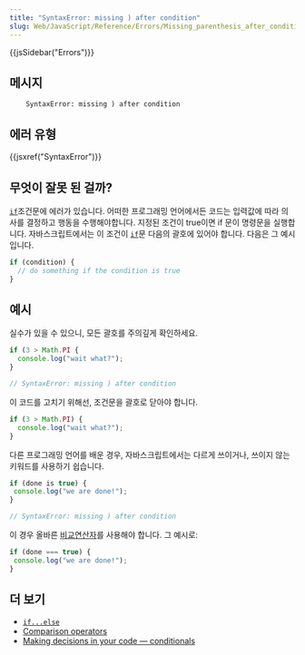 ```yaml
---
title: "SyntaxError: missing ) after condition"
slug: Web/JavaScript/Reference/Errors/Missing_parenthesis_after_condition
---
```


{{jsSidebar("Errors")}}

## 메시지

```
    SyntaxError: missing ) after condition
```

## 에러 유형

{{jsxref("SyntaxError")}}

## 무엇이 잘못 된 걸까?

[`if`](/ko/docs/Web/JavaScript/Reference/Statements/if...else)조건문에 에러가 있습니다. 어떠한 프로그래밍 언어에서든 코드는 입력값에 따라 의사를 결정하고 행동을 수행해야합니다. 지정된 조건이 true이면 if 문이 명령문을 실행합니다. 자바스크립트에서는 이 조건이 [`if`](/ko/docs/Web/JavaScript/Reference/Statements/if...else)문 다음의 괄호에 있어야 합니다. 다음은 그 예시입니다.

```js
if (condition) {
  // do something if the condition is true
}
```

## 예시

실수가 있을 수 있으니, 모든 괄호를 주의깊게 확인하세요.

```js example-bad
if (3 > Math.PI {
  console.log("wait what?");
}

// SyntaxError: missing ) after condition
```

이 코드를 고치기 위해선, 조건문을 괄호로 닫아야 합니다.

```js example-good
if (3 > Math.PI) {
  console.log("wait what?");
}
```

다른 프로그래밍 언어를 배운 경우, 자바스크립트에서는 다르게 쓰이거나, 쓰이지 않는 키워드를 사용하기 쉽습니다.

```js example-bad
if (done is true) {
 console.log("we are done!");
}

// SyntaxError: missing ) after condition
```

이 경우 올바른 [비교연산자](/ko/docs/Web/JavaScript/Reference/Operators/Comparison_Operators)를 사용해야 합니다. 그 예시로:

```js example-good
if (done === true) {
 console.log("we are done!");
}
```

## 더 보기

- [`if...else`](/ko/docs/Web/JavaScript/Reference/Statements/if...else)
- [Comparison operators](/ko/docs/Web/JavaScript/Reference/Operators/Comparison_Operators)
- [Making decisions in your code — conditionals](/ko/docs/Learn/JavaScript/Building_blocks/conditionals)
